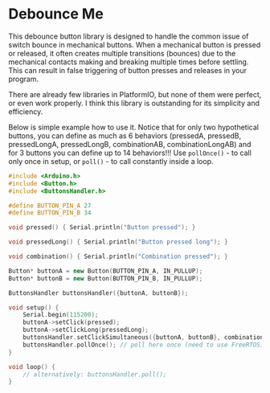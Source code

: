 # Debounce Me

This debounce button library is designed to handle the common issue of switch bounce in mechanical buttons. When a mechanical button is pressed or released, it often creates multiple transitions (bounces) due to the mechanical contacts making and breaking multiple times before settling. This can result in false triggering of button presses and releases in your program.

There are already few libraries in PlatformIO, but none of them were perfect, or even work properly. I think this library is outstanding for its simplicity and efficiency.

Below is simple example how to use it. Notice that for only two hypothetical buttons, you can define as much as 6 behaviors (pressedA, pressedB, pressedLongA, pressedLongB, combinationAB, combinationLongAB) and for 3 buttons you can define up to 14 behaviors!!!
Use `pollOnce()` - to call only once in setup, or `poll()` - to call constantly inside a loop.

```c++
#include <Arduino.h>
#include <Button.h>
#include <ButtonsHandler.h>

#define BUTTON_PIN_A 27
#define BUTTON_PIN_B 34

void pressed() { Serial.println("Button pressed"); }

void pressedLong() { Serial.println("Button pressed long"); }

void combination() { Serial.println("Combination pressed"); }

Button* buttonA = new Button(BUTTON_PIN_A, IN_PULLUP);
Button* buttonB = new Button(BUTTON_PIN_B, IN_PULLUP);

ButtonsHandler buttonsHandler({buttonA, buttonB});

void setup() {
    Serial.begin(115200);
    buttonA->setClick(pressed);
    buttonA->setClickLong(pressedLong);
    buttonsHandler.setClickSimultaneous({buttonA, buttonB}, combination);
    buttonsHandler.pollOnce(); // poll here once (need to use FreeRTOS)
}

void loop() {
    // alternatively: buttonsHandler.poll();
}
```
